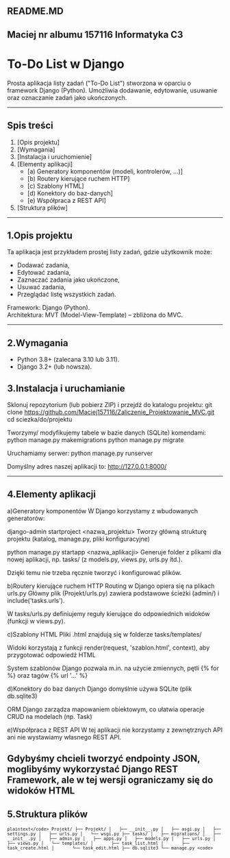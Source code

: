 README.MD
-----------------
Maciej
nr albumu 157116
Informatyka C3
-----------------

# To-Do List w Django

Prosta aplikacja listy zadań ("To-Do List") stworzona w oparciu o framework Django (Python). 
Umożliwia dodawanie, edytowanie, usuwanie oraz oznaczanie zadań jako ukończonych.

--------------------

## Spis treści

1. [Opis projektu]
2. [Wymagania] 
3. [Instalacja i uruchomienie]  
4. [Elementy aplikacji]  
   - [a) Generatory komponentów (modeli, kontrolerów, …)]
   - [b) Routery kierujące ruchem HTTP]
   - [c) Szablony HTML]
   - [d) Konektory do baz-danych]
   - [e) Współpraca z REST API]
5. [Struktura plików]

---

## 1.Opis projektu

Ta aplikacja jest przykładem prostej listy zadań, gdzie użytkownik może:
- Dodawać zadania,  
- Edytować zadania,  
- Zaznaczać zadania jako ukończone,  
- Usuwać zadania,  
- Przeglądać listę wszystkich zadań.

Framework: Django (Python).  
Architektura: MVT (Model-View-Template) – zbliżona do MVC.  

---

## 2.Wymagania

- Python 3.8+ (zalecana 3.10 lub 3.11).  
- Django 3.2+ (lub nowsza).  

## 3.Instalacja i uruchamianie

Sklonuj repozytorium (lub pobierz ZIP) i przejdź do katalogu projektu:
git clone https://github.com/Maciej157116/Zaliczenie_Projektowanie_MVC.git
cd sciezka/do/projektu


Tworzymy/ modyfikujemy tabele w bazie danych (SQLite) komendami:
python manage.py makemigrations
python manage.py migrate

Uruchamiamy serwer:
python manage.py runserver

Domyślny adres naszej aplikacji to:
http://127.0.0.1:8000/


----------------------------------

## 4.Elementy aplikacji
a)Generatory komponentów
W Django korzystamy z wbudowanych generatorów:

django-admin startproject <nazwa_projektu>
Tworzy główną strukturę projektu (katalog, manage.py, pliki konfiguracyjne)

python manage.py startapp <nazwa_aplikacji>
Generuje folder z plikami dla nowej aplikacji, np. tasks/ (z models.py, views.py, urls.py itd.).

Dzięki temu nie trzeba ręcznie tworzyć i konfigurować plików.

b)Routery kierujące ruchem HTTP
Routing w Django opiera się na plikach urls.py
Główny plik (Projekt/urls.py) zawiera podstawowe ścieżki (admin/) i include('tasks.urls').

W tasks/urls.py definiujemy reguły kierujące do odpowiednich widoków (funkcji w views.py).

c)Szablony HTML
Pliki .html znajdują się w folderze tasks/templates/

Widoki korzystają z funkcji render(request, 'szablon.html', context), aby przygotować odpowiedź HTML

System szablonów Django pozwala m.in. na użycie zmiennych, pętli {% for %} oraz tagów {% url '...' %}

d)Konektory do baz danych
Django domyślnie używa SQLite (plik db.sqlite3)

ORM Django zarządza mapowaniem obiektowym, co ułatwia operacje CRUD na modelach (np. Task)

e)Współpraca z REST API
W tej aplikacji nie korzystamy z zewnętrznych API ani nie wystawiamy własnego REST API.

Gdybyśmy chcieli tworzyć endpointy JSON, moglibyśmy wykorzystać Django REST Framework, ale w tej wersji ograniczamy się do widoków HTML
----------------------------------

## 5.Struktura plików

<code>```plaintext</code>
Projekt/
├── Projekt/
│   ├── __init__.py
│   ├── asgi.py
│   ├── settings.py
│   ├── urls.py
│   └── wsgi.py
├── tasks/
│   ├── migrations/
│   ├── __init__.py
│   ├── admin.py
│   ├── apps.py
│   ├── models.py
│   ├── urls.py
│   ├── views.py
│   └── templates/
│       ├── task_list.html
│       ├── task_create.html
│       └── task_edit.html
├── db.sqlite3
└── manage.py
<code>```</code>

